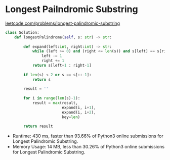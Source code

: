 # Longest Pailndromic Substring
[leetcode.com/problems/longest-palindromic-substring](leetcode.com/problems/longest-palindromic-substring)

```python
class Solution:
    def longestPalindrome(self, s: str) -> str:
        
        def expand(left:int, right:int) -> str:
            while (left >= 0) and (right <= len(s)) and s[left] == s[right-1]:
                left -= 1
                right += 1
            return s[left+1 : right-1]
        
        if len(s) < 2 or s == s[::-1]:
            return s
        
        result = ''
        
        for i in range(len(s)-1):
            result = max(result,
                         expand(i, i+1),
                         expand(i, i+2),
                         key=len)
            
        return result
```
* Runtime: 430 ms, faster than 93.66% of Python3 online submissions for Longest Palindromic Substring.
* Memory Usage: 14 MB, less than 30.26% of Python3 online submissions for Longest Palindromic Substring.
